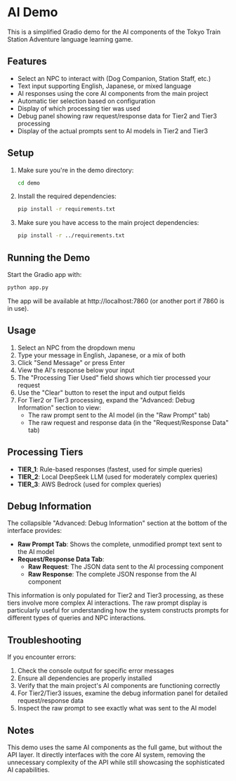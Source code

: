 # AI Demo

This is a simplified Gradio demo for the AI components of the Tokyo Train Station Adventure language learning game.

## Features

- Select an NPC to interact with (Dog Companion, Station Staff, etc.)
- Text input supporting English, Japanese, or mixed language
- AI responses using the core AI components from the main project
- Automatic tier selection based on configuration
- Display of which processing tier was used
- Debug panel showing raw request/response data for Tier2 and Tier3 processing
- Display of the actual prompts sent to AI models in Tier2 and Tier3

## Setup

1. Make sure you're in the demo directory:
   ```bash
   cd demo
   ```

2. Install the required dependencies:
   ```bash
   pip install -r requirements.txt
   ```

3. Make sure you have access to the main project dependencies:
   ```bash
   pip install -r ../requirements.txt
   ```

## Running the Demo

Start the Gradio app with:
```bash
python app.py
```

The app will be available at http://localhost:7860 (or another port if 7860 is in use).

## Usage

1. Select an NPC from the dropdown menu
2. Type your message in English, Japanese, or a mix of both
3. Click "Send Message" or press Enter
4. View the AI's response below your input
5. The "Processing Tier Used" field shows which tier processed your request
6. Use the "Clear" button to reset the input and output fields
7. For Tier2 or Tier3 processing, expand the "Advanced: Debug Information" section to view:
   - The raw prompt sent to the AI model (in the "Raw Prompt" tab)
   - The raw request and response data (in the "Request/Response Data" tab)

## Processing Tiers

- **TIER_1**: Rule-based responses (fastest, used for simple queries)
- **TIER_2**: Local DeepSeek LLM (used for moderately complex queries)
- **TIER_3**: AWS Bedrock (used for complex queries)

## Debug Information

The collapsible "Advanced: Debug Information" section at the bottom of the interface provides:

- **Raw Prompt Tab**: Shows the complete, unmodified prompt text sent to the AI model
- **Request/Response Data Tab**:
  - **Raw Request**: The JSON data sent to the AI processing component
  - **Raw Response**: The complete JSON response from the AI component

This information is only populated for Tier2 and Tier3 processing, as these tiers involve more complex AI interactions. The raw prompt display is particularly useful for understanding how the system constructs prompts for different types of queries and NPC interactions.

## Troubleshooting

If you encounter errors:

1. Check the console output for specific error messages
2. Ensure all dependencies are properly installed
3. Verify that the main project's AI components are functioning correctly
4. For Tier2/Tier3 issues, examine the debug information panel for detailed request/response data
5. Inspect the raw prompt to see exactly what was sent to the AI model

## Notes

This demo uses the same AI components as the full game, but without the API layer. It directly interfaces with the core AI system, removing the unnecessary complexity of the API while still showcasing the sophisticated AI capabilities. 